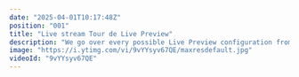 ```yaml
---
date: "2025-04-01T10:17:48Z"
position: "001"
title: "Live stream Tour de Live Preview"
description: "We go over every possible Live Preview configuration from SSG to SSR, and from CSR to GraphQL. This is the final guide on setting up Contentstack Live Preview you'll ever need. And yes, this is the base for visual building as well.\n\nJoin us on Discord: https://discord.gg/E2By3474"
image: "https://i.ytimg.com/vi/9vYYsyv67QE/maxresdefault.jpg"
videoId: "9vYYsyv67QE"
---
```


